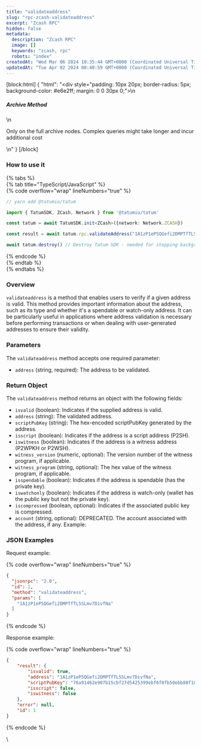 ```yaml
---
title: "validateaddress"
slug: "rpc-zcash-validateaddress"
excerpt: "Zcash RPC"
hidden: false
metadata: 
  description: "Zcash RPC"
  image: []
  keywords: "zcash, rpc"
  robots: "index"
createdAt: "Wed Mar 06 2024 10:35:44 GMT+0000 (Coordinated Universal Time)"
updatedAt: "Tue Apr 02 2024 08:40:59 GMT+0000 (Coordinated Universal Time)"
---
```

[block:html]
{
  "html": "<div style=\"padding: 10px 20px; border-radius: 5px; background-color: #e6e2ff; margin: 0 0 30px 0;\">\n  <h5>Archive Method</h5>\n  <p>Only on the full archive nodes. Complex queries might take longer and incur additional cost</p>\n</div>"
}
[/block]


### How to use it

{% tabs %}  
{% tab title="TypeScript/JavaScript" %}  
{% code overflow="wrap" lineNumbers="true" %}

```typescript
// yarn add @tatumio/tatum

import { TatumSDK, ZCash, Network } from '@tatumio/tatum'

const tatum = await TatumSDK.init<ZCash>({network: Network.ZCASH})

const result = await tatum.rpc.validateAddress("1A1zP1eP5QGefi2DMPTfTL5SLmv7DivfNa")

await tatum.destroy() // Destroy Tatum SDK - needed for stopping background jobs
```

{% endcode %}  
{% endtab %}  
{% endtabs %}

### Overview <a href="#overview" id="overview"></a>

`validateaddress` is a method that enables users to verify if a given address is valid. This method provides important information about the address, such as its type and whether it's a spendable or watch-only address. It can be particularly useful in applications where address validation is necessary before performing transactions or when dealing with user-generated addresses to ensure their validity.

### Parameters <a href="#parameters" id="parameters"></a>

The `validateaddress` method accepts one required parameter:

- `address` (string, required): The address to be validated.

### Return Object <a href="#return-object" id="return-object"></a>

The `validateaddress` method returns an object with the following fields:

- `isvalid` (boolean): Indicates if the supplied address is valid.
- `address` (string): The validated address.
- `scriptPubKey` (string): The hex-encoded scriptPubKey generated by the address.
- `isscript` (boolean): Indicates if the address is a script address (P2SH).
- `iswitness` (boolean): Indicates if the address is a witness address (P2WPKH or P2WSH).
- `witness_version` (numeric, optional): The version number of the witness program, if applicable.
- `witness_program` (string, optional): The hex value of the witness program, if applicable.
- `isspendable` (boolean): Indicates if the address is spendable (has the private key).
- `iswatchonly` (boolean): Indicates if the address is watch-only (wallet has the public key but not the private key).
- `iscompressed` (boolean, optional): Indicates if the associated public key is compressed.
- `account` (string, optional): DEPRECATED. The account associated with the address, if any. Example:

### JSON Examples

Request example:

{% code overflow="wrap" lineNumbers="true" %}

```json
{
  "jsonrpc": "2.0",
  "id": 1,
  "method": "validateaddress",
  "params": [
    "1A1zP1eP5QGefi2DMPTfTL5SLmv7DivfNa"
  ]
}
```

{% endcode %}

Response example:

{% code overflow="wrap" lineNumbers="true" %}

```json
{
    "result": {
        "isvalid": true,
        "address": "1A1zP1eP5QGefi2DMPTfTL5SLmv7DivfNa",
        "scriptPubKey": "76a91462e907b15cbf27d5425399ebf6f0fb50ebb88f1888ac",
        "isscript": false,
        "iswitness": false
    },
    "error": null,
    "id": 1
}
```

{% endcode %}

\\
